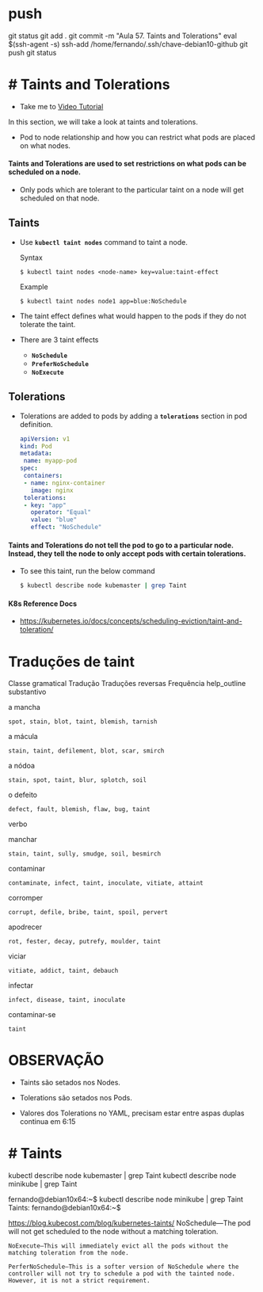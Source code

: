 

# ##############################################################################################################################################################
# ##############################################################################################################################################################
# ##############################################################################################################################################################
# ##############################################################################################################################################################
# push

git status
git add .
git commit -m "Aula 57. Taints and Tolerations"
eval $(ssh-agent -s)
ssh-add /home/fernando/.ssh/chave-debian10-github
git push
git status




# ##############################################################################################################################################################
# ##############################################################################################################################################################
# ##############################################################################################################################################################
# ##############################################################################################################################################################
# # Taints and Tolerations
  - Take me to [Video Tutorial](https://kodekloud.com/topic/taints-and-tolerations-2/)
  
In this section, we will take a look at taints and tolerations.
- Pod to node relationship and how you can restrict what pods are placed on what nodes.

#### Taints and Tolerations are used to set restrictions on what pods can be scheduled on a node. 
- Only pods which are tolerant to the particular taint on a node will get scheduled on that node.

  
## Taints
- Use **`kubectl taint nodes`** command to taint a node.

  Syntax
  ```
  $ kubectl taint nodes <node-name> key=value:taint-effect
  ```
 
  Example
  ```
  $ kubectl taint nodes node1 app=blue:NoSchedule
  ```
  
- The taint effect defines what would happen to the pods if they do not tolerate the taint.
- There are 3 taint effects
  - **`NoSchedule`**
  - **`PreferNoSchedule`**
  - **`NoExecute`**
  
  
## Tolerations
   - Tolerations are added to pods by adding a **`tolerations`** section in pod definition.
     ```yaml
     apiVersion: v1
     kind: Pod
     metadata:
      name: myapp-pod
     spec:
      containers:
      - name: nginx-container
        image: nginx
      tolerations:
      - key: "app"
        operator: "Equal"
        value: "blue"
        effect: "NoSchedule"
     ```
    

    

#### Taints and Tolerations do not tell the pod to go to a particular node. Instead, they tell the node to only accept pods with certain tolerations.
- To see this taint, run the below command
  ```bash
  $ kubectl describe node kubemaster | grep Taint
  ```
 
  
     
#### K8s Reference Docs
- https://kubernetes.io/docs/concepts/scheduling-eviction/taint-and-toleration/











# Traduções de taint
Classe gramatical	Tradução	Traduções reversas	Frequência
help_outline
substantivo
	
a mancha
	

    spot, stain, blot, taint, blemish, tarnish

	
a mácula
	

    stain, taint, defilement, blot, scar, smirch

	
a nódoa
	

    stain, spot, taint, blur, splotch, soil

	
o defeito
	

    defect, fault, blemish, flaw, bug, taint

	
verbo
	
manchar
	

    stain, taint, sully, smudge, soil, besmirch

	
contaminar
	

    contaminate, infect, taint, inoculate, vitiate, attaint

	
corromper
	

    corrupt, defile, bribe, taint, spoil, pervert

	
apodrecer
	

    rot, fester, decay, putrefy, moulder, taint

	
viciar
	

    vitiate, addict, taint, debauch

	
infectar
	

    infect, disease, taint, inoculate

	
contaminar-se
	

    taint







# OBSERVAÇÃO
- Taints são setados nos Nodes.
- Tolerations são setados nos Pods.




- Valores dos Tolerations no YAML, precisam estar entre aspas duplas
continua em 6:15








# ##############################################################################################################################################################
# ##############################################################################################################################################################
# ##############################################################################################################################################################
# ##############################################################################################################################################################
# # Taints


kubectl describe node kubemaster | grep Taint
kubectl describe node minikube | grep Taint

fernando@debian10x64:~$ kubectl describe node minikube | grep Taint
Taints:             <none>
fernando@debian10x64:~$




<https://blog.kubecost.com/blog/kubernetes-taints/>
    NoSchedule—The pod will not get scheduled to the node without a matching toleration.

    NoExecute—This will immediately evict all the pods without the matching toleration from the node.

    PerferNoSchedule—This is a softer version of NoSchedule where the controller will not try to schedule a pod with the tainted node. However, it is not a strict requirement.
